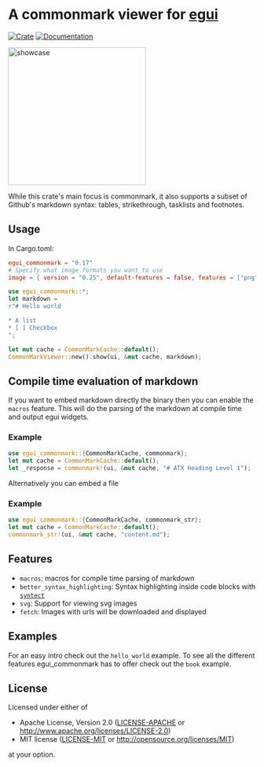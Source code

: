 # A commonmark viewer for [egui](https://github.com/emilk/egui)

[![Crate](https://img.shields.io/crates/v/egui_commonmark.svg)](https://crates.io/crates/egui_commonmark)
[![Documentation](https://docs.rs/egui_commonmark/badge.svg)](https://docs.rs/egui_commonmark)

<img src="https://raw.githubusercontent.com/lampsitter/egui_commonmark/master/assets/example-v3.png" alt="showcase" width=280/>

While this crate's main focus is commonmark, it also supports a subset of
Github's markdown syntax: tables, strikethrough, tasklists and footnotes.

## Usage

In Cargo.toml:

```toml
egui_commonmark = "0.17"
# Specify what image formats you want to use
image = { version = "0.25", default-features = false, features = ["png"] }
```

```rust
use egui_commonmark::*;
let markdown =
r"# Hello world

* A list
* [ ] Checkbox
";

let mut cache = CommonMarkCache::default();
CommonMarkViewer::new().show(ui, &mut cache, markdown);
```


## Compile time evaluation of markdown

If you want to embed markdown directly the binary then you can enable the `macros` feature.
This will do the parsing of the markdown at compile time and output egui widgets.

### Example

```rust
use egui_commonmark::{CommonMarkCache, commonmark};
let mut cache = CommonMarkCache::default();
let _response = commonmark!(ui, &mut cache, "# ATX Heading Level 1");
```

Alternatively you can embed a file

### Example

```rust
use egui_commonmark::{CommonMarkCache, commonmark_str};
let mut cache = CommonMarkCache::default();
commonmark_str!(ui, &mut cache, "content.md");
```


## Features

* `macros`: macros for compile time parsing of markdown
* `better_syntax_highlighting`: Syntax highlighting inside code blocks with
  [`syntect`](https://crates.io/crates/syntect)
* `svg`: Support for viewing svg images
* `fetch`: Images with urls will be downloaded and displayed


## Examples

For an easy intro check out the `hello_world` example. To see all the different
features egui_commonmark has to offer check out the `book` example.

## License

Licensed under either of

 * Apache License, Version 2.0 ([LICENSE-APACHE](LICENSE-APACHE) or http://www.apache.org/licenses/LICENSE-2.0)
 * MIT license ([LICENSE-MIT](LICENSE-MIT) or http://opensource.org/licenses/MIT)

at your option.
